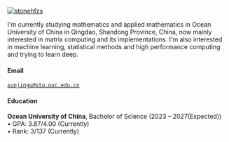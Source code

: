[![stonehfzs](https://img.shields.io/badge/stonehfzs-github-blue?logo=github)](https://github.com/stonehfzs)

I'm currently studying mathematics and applied mathematics in Ocean University of China in Qingdao, Shandong Province, China, now mainly interested in matrix computing and its implementations. 
I'm also interested in machine learning, statistical methods and high performance computing and trying to learn deep.

#### Email  
<code>sunjingu@stu.ouc.edu.cn</code>

#### Education  
**Ocean University of China**, Bachelor of Science (2023 – 2027(Expected))  
• GPA: 3.87/4.00 (Currently)  
• Rank: 3/137 (Currently)  
